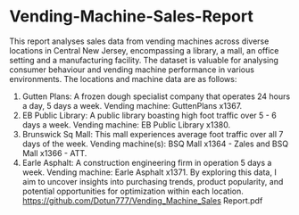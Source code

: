 # Vending-Machine-Sales-Report
This report analyses sales data from vending machines across diverse locations in Central New Jersey, encompassing a library, a mall, an office setting and a manufacturing facility. The dataset is valuable for analysing consumer behaviour and vending machine performance in various environments. The locations and machine data are as follows:
1.	Gutten Plans: A frozen dough specialist company that operates 24 hours a day, 5 days a week. Vending machine: GuttenPlans x1367.
2.	EB Public Library: A public library boasting high foot traffic over 5 - 6 days a week. Vending machine: EB Public Library x1380.
3.	Brunswick Sq Mall: This mall experiences average foot traffic over all 7 days of the week. Vending machine(s): BSQ Mall x1364 - Zales and BSQ Mall x1366 - ATT.
4.	Earle Asphalt: A construction engineering firm in operation 5 days a week. 
Vending machine: Earle Asphalt x1371.
By exploring this data, I aim to uncover insights into purchasing trends, product popularity, and potential opportunities for optimization within each location.
https://github.com/Dotun777/Vending_Machine_Sales Report.pdf
